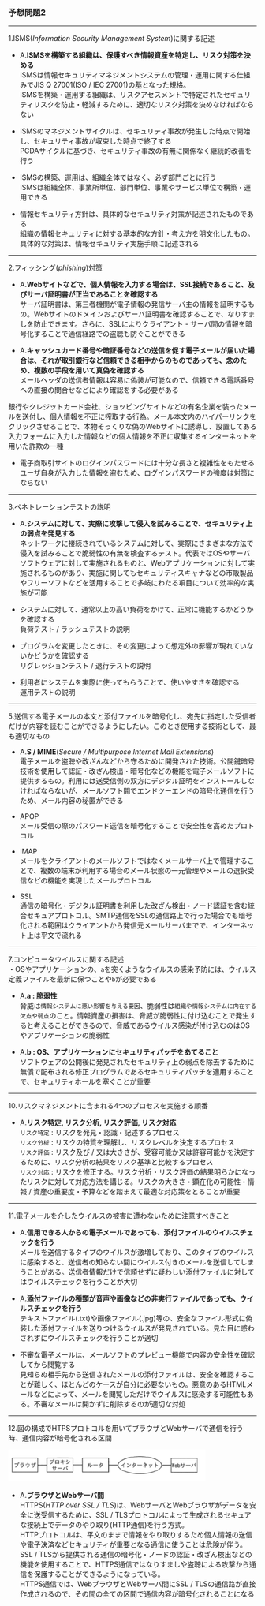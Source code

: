 ### 予想問題2

---
1.ISMS(*Information Security Management System*)に関する記述

- A.**ISMSを構築する組織は、保護すべき情報資産を特定し、リスク対策を決める**  
ISMSは情報セキュリティマネジメントシステムの管理・運用に関する仕組みでJIS Q 27001(ISO / IEC 27001)の基となった規格。  
ISMSを構築・運用する組織は、リスクアセスメントで特定されたセキュリティリスクを防止・軽減するために、適切なリスク対策を決めなければならない

- ISMSのマネジメントサイクルは、セキュリティ事故が発生した時点で開始し、セキュリティ事故が収束した時点で終了する  
PCDAサイクルに基づき、セキュリティ事故の有無に関係なく継続的改善を行う

- ISMSの構築、運用は、組織全体ではなく、必ず部門ごとに行う  
ISMSは組織全体、事業所単位、部門単位、事業やサービス単位で構築・運用できる

- 情報セキュリティ方針は、具体的なセキュリティ対策が記述されたものである  
組織の情報セキュリティに対する基本的な方針・考え方を明文化したもの。具体的な対策は、情報セキュリティ実施手順に記述される

---
2.フィッシング(*phishing*)対策

- A.**Webサイトなどで、個人情報を入力する場合は、SSL接続であること、及びサーバ証明書が正当であることを確認する**  
サーバ証明書は、第三者機関が電子情報の発信サーバ主の情報を証明するもの。Webサイトのドメインおよびサーバ証明書を確認することで、なりすましを防止できます。さらに、SSLによりクライアント - サーバ間の情報を暗号化することで通信経路での盗聴も防ぐことができる

- A.**キャッシュカード番号や暗証番号などの送信を促す電子メールが届いた場合は、それが取引銀行など信頼できる相手からのものであっても、念のため、複数の手段を用いて真偽を確認する**  
メールヘッダの送信者情報は容易に偽装が可能なので、信頼できる電話番号への直接の問合せなどにより確認をする必要がある

銀行やクレジットカード会社、ショッピングサイトなどの有名企業を装ったメールを送付し、個人情報を不正に搾取する行為。メール本文内のハイパーリンクをクリックさせることで、本物そっくりな偽のWebサイトに誘導し、設置してある入力フォームに入力した情報などの個人情報を不正に収集するインターネットを用いた詐欺の一種

- 電子商取引サイトのログインパスワードには十分な長さと複雑性をもたせる  
ユーザ自身が入力した情報を盗むため、ログインパスワードの強度は対策にならない

---
3.ペネトレーションテストの説明

- A.**システムに対して、実際に攻撃して侵入を試みることで、セキュリティ上の弱点を発見する**  
ネットワークに接続されているシステムに対して、実際にさまざまな方法で侵入を試みることで脆弱性の有無を検査するテスト。代表ではOSやサーバソフトウェアに対して実施されるものと、Webアプリケーションに対して実施されるものがあり、実施に関してもセキュリティスキャナなどの市販製品やフリーソフトなどを活用することで多岐にわたる項目について効率的な実施が可能

- システムに対して、通常以上の高い負荷をかけて、正常に機能するかどうかを確認する  
負荷テスト / ラッシュテストの説明

- プログラムを変更したときに、その変更によって想定外の影響が現れていないかどうかを確認する  
リグレッションテスト / 退行テストの説明

- 利用者にシステムを実際に使ってもらうことで、使いやすさを確認する  
運用テストの説明

---
5.送信する電子メールの本文と添付ファイルを暗号化し、宛先に指定した受信者だけが内容を読むことができるようにしたい。このとき使用する技術として、最も適切なもの

- A.**S / MIME**(*Secure / Multipurpose Internet Mail Extensions*)  
電子メールを盗聴や改ざんなどから守るために開発された技術。公開鍵暗号技術を使用して認証・改ざん検出・暗号化などの機能を電子メールソフトに提供するもの。利用には送受信側の双方にデジタル証明をインストールしなければならないが、メールソフト間でエンドツーエンドの暗号化通信を行うため、メール内容の秘匿ができる

- APOP  
メール受信の際のパスワード送信を暗号化することで安全性を高めたプロトコル

- IMAP  
メールをクライアントのメールソフトではなくメールサーバ上で管理することで、複数の端末が利用する場合のメール状態の一元管理やメールの選択受信などの機能を実現したメールプロトコル

- SSL  
通信の暗号化・デジタル証明書を利用した改ざん検出・ノード認証を含む統合セキュアプロトコル。SMTP通信をSSLの通信路上で行った場合でも暗号化される範囲はクライアントから発信元メールサーバまでで、インターネット上は平文で流れる

---
7.コンピュータウイルスに関する記述  
・OSやアプリケーションの、`a`を突くようなウイルスの感染予防には、ウイルス定義ファイルを最新に保つことや`b`が必要である

- A.**a : 脆弱性**  
脅威は`情報システムに悪い影響を与える要因`、脆弱性は`組織や情報システムに内在する欠点や弱点`のこと。情報資産の損害は、脅威が脆弱性に付け込むことで発生すると考えることができるので、脅威であるウイルス感染が付け込むのはOSやアプリケーションの脆弱性

- A.**b : OS、アプリケーションにセキュリティパッチをあてること**  
ソフトウェアの公開後に発見されたセキュリティ上の弱点を除去するために無償で配布される修正プログラムであるセキュリティパッチを適用することで、セキュリティホールを塞ぐことが重要

---
10.リスクマネジメントに含まれる4つのプロセスを実施する順番

- A.**リスク特定, リスク分析, リスク評価, リスク対応**  
`リスク特定` : リスクを発見・認識・記述するプロセス  
`リスク分析` : リスクの特質を理解し、リスクレベルを決定するプロセス  
`リスク評価` : リスク及び / 又は大きさが、受容可能か又は許容可能かを決定するために、リスク分析の結果をリスク基準と比較するプロセス  
`リスク対応` : リスクを修正する。リスク分析・リスク評価の結果明らかになったリスクに対して対応方法を講じる。リスクの大きさ・顕在化の可能性・情報 / 資産の重要度・予算などを踏まえて最適な対応策をとることが重要

---
11.電子メールを介したウイルスの被害に遭わないために注意すべきこと

- A.**信用できる人からの電子メールであっても、添付ファイルのウイルスチェックを行う**  
メールを送信するタイプのウイルスが激増しており、このタイプのウイルスに感染すると、送信者の知らない間にウイルス付きのメールを送信してしまうことがある。送信者情報だけで信頼せずに疑わしい添付ファイルに対してはウイルスチェックを行うことが大切

- A.**添付ファイルの種類が音声や画像などの非実行ファイルであっても、ウイルスチェックを行う**  
テキストファイル(.txt)や画像ファイル(.jpg)等の、安全なファイル形式に偽装した添付ファイルを送りつけるウイルスが発見されている。見た目に惑わされずにウイルスチェックを行うことが適切

- 不審な電子メールは、メールソフトのプレビュー機能で内容の安全性を確認してから閲覧する  
見知らぬ相手先から送信されたメールの添付ファイルは、安全を確認することが難しく、ほとんどのケースが自分に必要ないもの。悪意のあるHTMLメールなどによって、メールを閲覧しただけでウイルスに感染する可能性もある。不審なメールは開かずに削除するのが適切な対処

---
12.図の構成でHTPSプロトコルを用いてブラウザとWebサーバで通信を行う時、通信内容が暗号化される区間

<img width="400" alt="" src="./images/暗号化.png">

- A.**ブラウザとWebサーバ間**  
HTTPS(*HTTP over SSL / TLS*)は、WebサーバとWebブラウザがデータを安全に送受信するために、SSL / TLSプロトコルによって生成されるセキュアな接続上でデータのやり取り(HTTP通信)を行う方式。  
HTTPプロトコルは、平文のままで情報をやり取りするため個人情報の送信や電子決済などセキュリティが重要となる通信に使うことは危険が伴う。SSL / TLSから提供される通信の暗号化・ノードの認証・改ざん検出などの機能を使用することで、HTTPS通信ではなりすましや盗聴による攻撃から通信を保護することができるようになっている。  
HTTPS通信では、WebブラウザとWebサーバ間にSSL / TLSの通信路が直接作成されるので、その間の全ての区間で通信内容が暗号化されることになる
